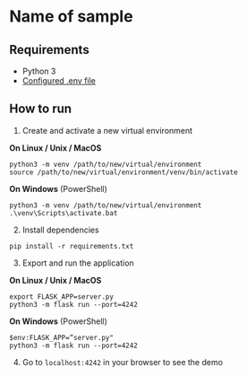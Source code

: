 # Name of sample

## Requirements
* Python 3 
* [Configured .env file](../README.md)


## How to run

1. Create and activate a new virtual environment

**On Linux / Unix / MacOS**

```
python3 -m venv /path/to/new/virtual/environment
source /path/to/new/virtual/environment/venv/bin/activate
```

**On Windows** (PowerShell)

```
python3 -m venv /path/to/new/virtual/environment
.\venv\Scripts\activate.bat
```

2. Install dependencies

```
pip install -r requirements.txt
```

3. Export and run the application

**On Linux / Unix / MacOS**

```
export FLASK_APP=server.py
python3 -m flask run --port=4242
```

**On Windows** (PowerShell)

```
$env:FLASK_APP=“server.py"
python3 -m flask run --port=4242
```

4. Go to `localhost:4242` in your browser to see the demo